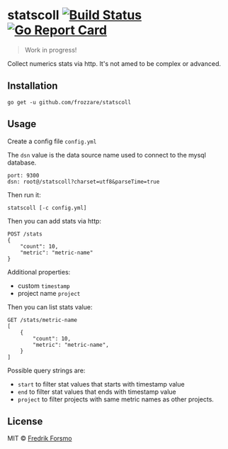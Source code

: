 # statscoll [![Build Status](https://travis-ci.org/frozzare/statscoll.svg?branch=master)](https://travis-ci.org/frozzare/statscoll) [![Go Report Card](https://goreportcard.com/badge/github.com/frozzare/statscoll)](https://goreportcard.com/report/github.com/frozzare/statscoll)

> Work in progress!

Collect numerics stats via http. It's not amed to be complex or advanced.

## Installation

```
go get -u github.com/frozzare/statscoll
```

## Usage

Create a config file `config.yml`

The `dsn` value is the data source name used to connect to the mysql database.

```
port: 9300
dsn: root@/statscoll?charset=utf8&parseTime=true
```

Then run it:

```
statscoll [-c config.yml]
```

Then you can add stats via http:

```
POST /stats
{
    "count": 10,
    "metric": "metric-name"
}
```

Additional properties:
- custom `timestamp`
- project name `project`

Then you can list stats value:

```
GET /stats/metric-name
[
    {
        "count": 10,
        "metric": "metric-name",
    }
]
```

Possible query strings are:
- `start` to filter stat values that starts with timestamp value
- `end` to filter stat values that ends with timestamp value
- `project` to filter projects with same metric names as other projects.

## License

MIT © [Fredrik Forsmo](https://github.com/frozzare)